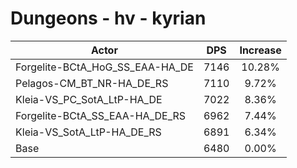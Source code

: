 # Dungeons - hv - kyrian
| Actor | DPS | Increase |
|---|:---:|:---:|
|Forgelite-BCtA_HoG_SS_EAA-HA_DE|7146|10.28%|
|Pelagos-CM_BT_NR-HA_DE_RS|7110|9.72%|
|Kleia-VS_PC_SotA_LtP-HA_DE|7022|8.36%|
|Forgelite-BCtA_SS_EAA-HA_DE_RS|6962|7.44%|
|Kleia-VS_SotA_LtP-HA_DE_RS|6891|6.34%|
|Base|6480|0.00%|
